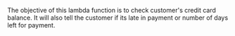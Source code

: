The objective of this lambda function is to check customer's credit card balance. It will also tell the customer if its late in payment or number of days left for payment.